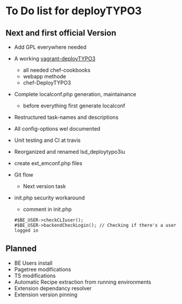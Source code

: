 To Do list for deployTYPO3
==========================

Next and first official Version
-------------------------------
* Add GPL everywhere needed
* A working [vagrant-deployTYPO3](https://github.com/Lingewoud/vagrant-deployTYPO3)
	* all needed chef-cookbooks 
	* webapp methode
	* chef-DeployTYPO3
* Complete localconf.php generation, maintainance
	* before everything first generate localconf
* Restructured task-names and descriptions
* All config-options wel documented
* Unit testing and CI at travis
* Reorganized and renamed lsd_deploytypo3iu
* create ext_emconf.php files
* Git flow
	* Next version task
* init.php security workaround
	* comment in init.php

	```
	#$BE_USER->checkCLIuser();
	#$BE_USER->backendCheckLogin(); // Checking if there's a user logged in
	```

Planned
-------
* BE Users install
* Pagetree modifications
* TS modifications
* Automatic Recipe extraction from running environments
* Extension dependancy resolver
* Extension version pinning